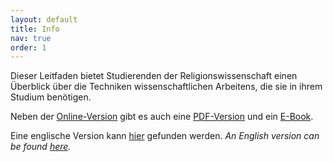```yaml
---
layout: default
title: Info
nav: true
order: 1
---
```


Dieser Leitfaden bietet Studierenden der Religionswissenschaft einen Überblick über die Techniken wissenschaftlichen Arbeitens, die sie in ihrem Studium benötigen.

Neben der [Online-Version](contents) gibt es auch eine [PDF-Version](downloads/Leitfaden_wissenschaftliches_Arbeiten.pdf) und ein [E-Book](downloads/Leitfaden_wissenschaftliches_Arbeiten.epub).

Eine englische Version kann [hier](https://linar7.github.io/academic-skills/) gefunden werden.
_An English version can be found [here](https://linar7.github.io/academic-skills/)._

